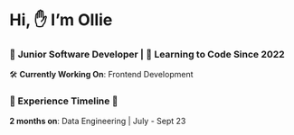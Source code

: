 # Hi, ✋ I’m Ollie

### 👶 **Junior Software Developer** | 🧠 **Learning to Code Since 2022**

🛠 **Currently Working On**: Frontend Development

### 🚶 Experience Timeline 🚶
**2 months on**: Data Engineering | July - Sept 23
